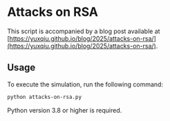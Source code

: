 # Attacks on RSA

This script is accompanied by a blog post available at [https://yuxqiu.github.io/blog/2025/attacks-on-rsa/](https://yuxqiu.github.io/blog/2025/attacks-on-rsa/).

## Usage

To execute the simulation, run the following command:

```sh
python attacks-on-rsa.py
```

Python version 3.8 or higher is required.